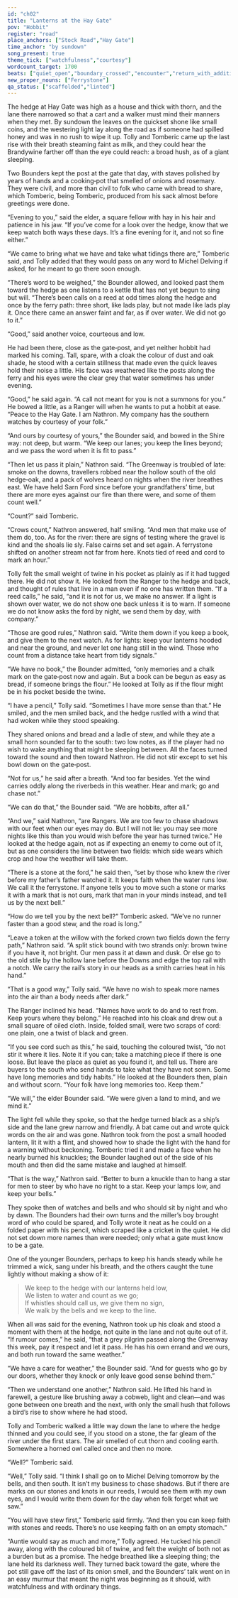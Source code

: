 ```yaml
---
id: "ch02"
title: "Lanterns at the Hay Gate"
pov: "Hobbit"
register: "road"
place_anchors: ["Stock Road","Hay Gate"]
time_anchor: "by sundown"
song_present: true
theme_tick: ["watchfulness","courtesy"]
wordcount_target: 1700
beats: ["quiet_open","boundary_crossed","encounter","return_with_addition"]
new_proper_nouns: ["Ferrystone"]
qa_status: ["scaffolded","linted"]
---
```


The hedge at Hay Gate was high as a house and thick with thorn, and the lane there narrowed so that a cart and a walker must mind their manners when they met. By sundown the leaves on the quickset shone like small coins, and the westering light lay along the road as if someone had spilled honey and was in no rush to wipe it up. Tolly and Tomberic came up the last rise with their breath steaming faint as milk, and they could hear the Brandywine farther off than the eye could reach: a broad hush, as of a giant sleeping.

Two Bounders kept the post at the gate that day, with staves polished by years of hands and a cooking‑pot that smelled of onions and rosemary. They were civil, and more than civil to folk who came with bread to share, which Tomberic, being Tomberic, produced from his sack almost before greetings were done.

“Evening to you,” said the elder, a square fellow with hay in his hair and patience in his jaw. “If you’ve come for a look over the hedge, know that we keep watch both ways these days. It’s a fine evening for it, and not so fine either.”

“We came to bring what we have and take what tidings there are,” Tomberic said, and Tolly added that they would pass on any word to Michel Delving if asked, for he meant to go there soon enough.

“There’s word to be weighed,” the Bounder allowed, and looked past them toward the hedge as one listens to a kettle that has not yet begun to sing but will. “There’s been calls on a reed at odd times along the hedge and once by the ferry path: three short, like lads play, but not made like lads play it. Once there came an answer faint and far, as if over water. We did not go to it.”

“Good,” said another voice, courteous and low.

He had been there, close as the gate‑post, and yet neither hobbit had marked his coming. Tall, spare, with a cloak the colour of dust and oak shade, he stood with a certain stillness that made even the quick leaves hold their noise a little. His face was weathered like the posts along the ferry and his eyes were the clear grey that water sometimes has under evening.

“Good,” he said again. “A call not meant for you is not a summons for you.” He bowed a little, as a Ranger will when he wants to put a hobbit at ease. “Peace to the Hay Gate. I am Nathron. My company has the southern watches by courtesy of your folk.”

“And ours by courtesy of yours,” the Bounder said, and bowed in the Shire way: not deep, but warm. “We keep our lanes; you keep the lines beyond; and we pass the word when it is fit to pass.”

“Then let us pass it plain,” Nathron said. “The Greenway is troubled of late: smoke on the downs, travellers robbed near the hollow south of the old hedge‑oak, and a pack of wolves heard on nights when the river breathes east. We have held Sarn Ford since before your grandfathers’ time, but there are more eyes against our fire than there were, and some of them count well.”

“Count?” said Tomberic.

“Crows count,” Nathron answered, half smiling. “And men that make use of them do, too. As for the river: there are signs of testing where the gravel is kind and the shoals lie sly. False cairns set and set again. A ferrystone shifted on another stream not far from here. Knots tied of reed and cord to mark an hour.”

Tolly felt the small weight of twine in his pocket as plainly as if it had tugged there. He did not show it. He looked from the Ranger to the hedge and back, and thought of rules that live in a man even if no one has written them. “If a reed calls,” he said, “and it is not for us, we make no answer. If a light is shown over water, we do not show one back unless it is to warn. If someone we do not know asks the ford by night, we send them by day, with company.”

“Those are good rules,” Nathron said. “Write them down if you keep a book, and give them to the next watch. As for lights: keep your lanterns hooded and near the ground, and never let one hang still in the wind. Those who count from a distance take heart from tidy signals.”

“We have no book,” the Bounder admitted, “only memories and a chalk mark on the gate‑post now and again. But a book can be begun as easy as bread, if someone brings the flour.” He looked at Tolly as if the flour might be in his pocket beside the twine.

“I have a pencil,” Tolly said. “Sometimes I have more sense than that.” He smiled, and the men smiled back, and the hedge rustled with a wind that had woken while they stood speaking.

They shared onions and bread and a ladle of stew, and while they ate a small horn sounded far to the south: two low notes, as if the player had no wish to wake anything that might be sleeping between. All the faces turned toward the sound and then toward Nathron. He did not stir except to set his bowl down on the gate‑post.

“Not for us,” he said after a breath. “And too far besides. Yet the wind carries oddly along the riverbeds in this weather. Hear and mark; go and chase not.”

“We can do that,” the Bounder said. “We are hobbits, after all.”

“And we,” said Nathron, “are Rangers. We are too few to chase shadows with our feet when our eyes may do. But I will not lie: you may see more nights like this than you would wish before the year has turned twice.” He looked at the hedge again, not as if expecting an enemy to come out of it, but as one considers the line between two fields: which side wears which crop and how the weather will take them.

“There is a stone at the ford,” he said then, “set by those who knew the river before my father’s father watched it. It keeps faith when the water runs low. We call it the ferrystone. If anyone tells you to move such a stone or marks it with a mark that is not ours, mark that man in your minds instead, and tell us by the next bell.”

“How do we tell you by the next bell?” Tomberic asked. “We’ve no runner faster than a good stew, and the road is long.”

“Leave a token at the willow with the forked crown two fields down the ferry path,” Nathron said. “A split stick bound with two strands only: brown twine if you have it, not bright. Our men pass it at dawn and dusk. Or else go to the old stile by the hollow lane before the Downs and edge the top rail with a notch. We carry the rail’s story in our heads as a smith carries heat in his hand.”

“That is a good way,” Tolly said. “We have no wish to speak more names into the air than a body needs after dark.”

The Ranger inclined his head. “Names have work to do and to rest from. Keep yours where they belong.” He reached into his cloak and drew out a small square of oiled cloth. Inside, folded small, were two scraps of cord: one plain, one a twist of black and green.

“If you see cord such as this,” he said, touching the coloured twist, “do not stir it where it lies. Note it if you can; take a matching piece if there is one loose. But leave the place as quiet as you found it, and tell us. There are buyers to the south who send hands to take what they have not sown. Some have long memories and tidy habits.” He looked at the Bounders then, plain and without scorn. “Your folk have long memories too. Keep them.”

“We will,” the elder Bounder said. “We were given a land to mind, and we mind it.”

The light fell while they spoke, so that the hedge turned black as a ship’s side and the lane grew narrow and friendly. A bat came out and wrote quick words on the air and was gone. Nathron took from the post a small hooded lantern, lit it with a flint, and showed how to shade the light with the hand for a warning without beckoning. Tomberic tried it and made a face when he nearly burned his knuckles; the Bounder laughed out of the side of his mouth and then did the same mistake and laughed at himself.

“That is the way,” Nathron said. “Better to burn a knuckle than to hang a star for men to steer by who have no right to a star. Keep your lamps low, and keep your bells.”

They spoke then of watches and bells and who should sit by night and who by dawn. The Bounders had their own turns and the miller’s boy brought word of who could be spared, and Tolly wrote it neat as he could on a folded paper with his pencil, which scraped like a cricket in the quiet. He did not set down more names than were needed; only what a gate must know to be a gate.

One of the younger Bounders, perhaps to keep his hands steady while he trimmed a wick, sang under his breath, and the others caught the tune lightly without making a show of it:

> We keep to the hedge with our lanterns held low,  
> We listen to water and count as we go;  
> If whistles should call us, we give them no sign,  
> We walk by the bells and we keep to the line.  

When all was said for the evening, Nathron took up his cloak and stood a moment with them at the hedge, not quite in the lane and not quite out of it. “If rumour comes,” he said, “that a grey pilgrim passed along the Greenway this week, pay it respect and let it pass. He has his own errand and we ours, and both run toward the same weather.”

“We have a care for weather,” the Bounder said. “And for guests who go by our doors, whether they knock or only leave good sense behind them.”

“Then we understand one another,” Nathron said. He lifted his hand in farewell, a gesture like brushing away a cobweb, light and clean—and was gone between one breath and the next, with only the small hush that follows a bird’s rise to show where he had stood.

Tolly and Tomberic walked a little way down the lane to where the hedge thinned and you could see, if you stood on a stone, the far gleam of the river under the first stars. The air smelled of cut thorn and cooling earth. Somewhere a horned owl called once and then no more.

“Well?” Tomberic said.

“Well,” Tolly said. “I think I shall go on to Michel Delving tomorrow by the bells, and then south. It isn’t my business to chase shadows. But if there are marks on our stones and knots in our reeds, I would see them with my own eyes, and I would write them down for the day when folk forget what we saw.”

“You will have stew first,” Tomberic said firmly. “And then you can keep faith with stones and reeds. There’s no use keeping faith on an empty stomach.”

“Auntie would say as much and more,” Tolly agreed. He tucked his pencil away, along with the coloured bit of twine, and felt the weight of both not as a burden but as a promise. The hedge breathed like a sleeping thing; the lane held its darkness well. They turned back toward the gate, where the pot still gave off the last of its onion smell, and the Bounders’ talk went on in an easy murmur that meant the night was beginning as it should, with watchfulness and with ordinary things.
